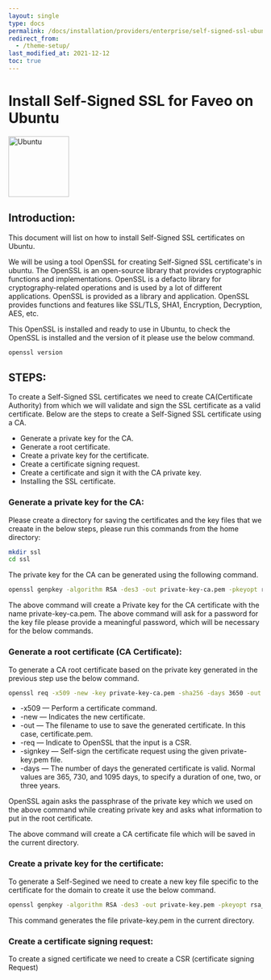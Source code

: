 ```yaml
---
layout: single
type: docs
permalink: /docs/installation/providers/enterprise/self-signed-ssl-ubuntu/
redirect_from:
  - /theme-setup/
last_modified_at: 2021-12-12
toc: true
---
```


# <strong>Install Self-Signed SSL for Faveo on Ubuntu</strong>  <!-- omit in toc -->

<img alt="Ubuntu" src="https://upload.wikimedia.org/wikipedia/commons/thumb/a/ab/Logo-ubuntu_cof-orange-hex.svg/120px-Logo-ubuntu_cof-orange-hex.svg.png" width="120" height="120" />


## <strong>Introduction:</strong>

This document will list on how to install Self-Signed SSL certificates on Ubuntu.

We will be using a tool OpenSSL for creating Self-Signed SSL certificate's in ubuntu.
The OpenSSL is an open-source library that provides cryptographic functions and implementations. OpenSSL is a defacto library for cryptography-related operations and is used by a lot of different applications. OpenSSL is provided as a library and application. OpenSSL provides functions and features like SSL/TLS, SHA1, Encryption, Decryption, AES, etc.

This OpenSSL is installed and ready to use in Ubuntu, to check the OpenSSL is installed and the version of it please use the below command.
```sh
openssl version
```

## <strong>STEPS:</strong>

To create a Self-Signed SSL certificates we need to create CA(Certificate Authority) from which we will validate and sign the SSL certificate as a valid certificate.
Below are the steps to create a Self-Signed SSL certificate using a CA.

- Generate a private key for the CA.
- Generate a root certificate.
- Create a private key for the certificate.
- Create a certificate signing request.
- Create a certificate and sign it with the CA private key.
- Installing the SSL certificate.

### <strong>Generate a private key for the CA:</strong>

Please create a directory for saving the certificates and the key files that we creaate in the below steps, please run this commands from the home directory:
```sh
mkdir ssl
cd ssl
```

The private key for the CA can be generated using the following command.

```sh
openssl genpkey -algorithm RSA -des3 -out private-key-ca.pem -pkeyopt rsa_keygen_bits:4096
```
The above command will create a Private key for the CA certificate with the name private-key-ca.pem. The above command will ask for a password for the key file please provide a meaningful password, which will be necessary for the below commands. 

### <strong>Generate a root certificate (CA Certificate):</strong>

To generate a CA root certificate based on the private key generated in the previous step use the below command.

```sh
openssl req -x509 -new -key private-key-ca.pem -sha256 -days 3650 -out ca-certificate.pem
```
- -x509 — Perform a certificate command.
- -new — Indicates the new certificate.
- -out — The filename to use to save the generated certificate. In this case, certificate.pem.
- -req — Indicate to OpenSSL that the input is a CSR.
- -signkey — Self-sign the certificate request using the given private-key.pem file.
- -days — The number of days the generated certificate is valid. Normal values are 365, 730, and 1095 days, to specify a duration of one, two, or three years.

OpenSSL again asks the passphrase of the private key which we used on the above command while creating private key and asks what information to put in the root certificate.

The above command will create a CA certificate file which will be saved in the current directory.

### <strong>Create a private key for the certificate:</strong>

To generate a Self-Segined we need to create a new key file specific to the certificate for the domain to create it use the below command.

```sh
openssl genpkey -algorithm RSA -des3 -out private-key.pem -pkeyopt rsa_keygen_bits:4096
```
This command generates the file private-key.pem in the current directory.

### <strong>Create a certificate signing request:</strong>

To create a signed certificate we need to create a CSR (certificate signing Request)